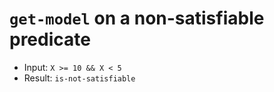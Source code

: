 # `get-model` on a non-satisfiable predicate

* Input: `X >= 10 && X < 5`
* Result: `is-not-satisfiable`
